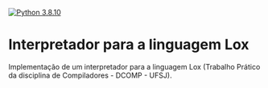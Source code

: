 [![Python 3.8.10](https://img.shields.io/badge/python-3.8.10-blue.svg)](https://www.python.org/downloads/release/python-3810/)

# Interpretador para a linguagem Lox
 Implementação de um interpretador para a linguagem Lox (Trabalho Prático da disciplina de Compiladores - DCOMP - UFSJ).
